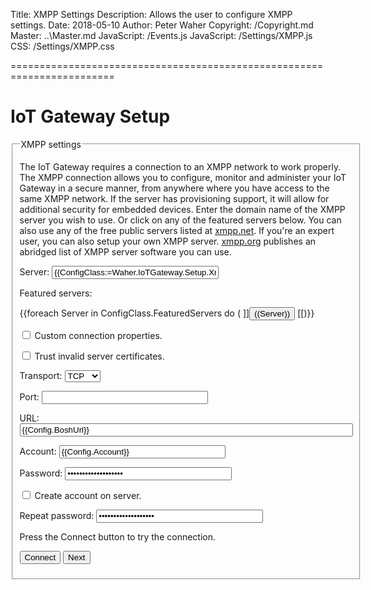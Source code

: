 ﻿Title: XMPP Settings
Description: Allows the user to configure XMPP settings.
Date: 2018-05-10
Author: Peter Waher
Copyright: /Copyright.md
Master: ..\Master.md
JavaScript: /Events.js
JavaScript: /Settings/XMPP.js
CSS: /Settings/XMPP.css


========================================================================

IoT Gateway Setup
=============================

<form>
<fieldset>
<legend>XMPP settings</legend>

The IoT Gateway requires a connection to an XMPP network to work properly. The XMPP connection allows you to configure, monitor and administer your
IoT Gateway in a secure manner, from anywhere where you have access to the same XMPP network. If the server has provisioning support, it will allow 
for additional security for embedded devices. Enter the domain name of the XMPP server you wish to use. Or click on any of the featured servers below.
You can also use any of the free public servers listed at [xmpp.net](https://xmpp.net/directory.php). If you're an expert user, you can also setup your
own XMPP server. [xmpp.org](https://xmpp.org/software/servers.html) publishes an abridged list of XMPP server software you can use.

<p>
<label for="XmppServer">Server:</label>  
<input id="XmppServer" name="XmppServer" type="text" style="width:20em" title="Name of server that hosts the XMPP server."
	value="{{ConfigClass:=Waher.IoTGateway.Setup.XmppConfiguration;Config:=ConfigClass.Instance;Config.Host}}" {{Config.Step=0 ? "autofocus" : ""}}/>
</p>

Featured servers:

<div class="featuredServers">
{{foreach Server in ConfigClass.FeaturedServers do
(
	]]<button type='button' class='featured' onclick='SelectServer("((Server))")'>((Server))</button>
[[)}}
</div>

<p>
<input type="checkbox" name="Custom" id="Custom" title="If custom binding properties are required." {{Config.CustomBinding ? "checked" : ""}} onclick="ToggleCustomProperties()"/>
<label for="Custom">Custom connection properties.</label>
</p>

<div id="CustomProperties" style="display:{{Config.CustomBinding ? "block" : "none"}}">

<p>
<input type="checkbox" name="TrustServer" id="TrustServer" title="If invalid server sertificates is acceptable." {{Config.TrustServer ? "checked" : ""}} />
<label for="TrustServer">Trust invalid server certificates.</label>
</p>

<p>
<label for="Transport">Transport:</label>  
<select id="Transport" name="Transport" style="width:auto" onchange="ToggleTransport()">
<option value="C2S"{{(TransportMethod:=Config.TransportMethod.ToString())="C2S" ? " selected" : ""}}>TCP</option>
<option value="BOSH"{{TransportMethod="BOSH" ? " selected" : ""}}>HTTP</option>
</select>
</p>

<div id="C2S" style="display:{{TransportMethod="C2S" ? "block" : "none"}}">
<p>
<label for="Port">Port:</label>  
<input id="Port" name="Port" type="number" min="1" max="65535" style="width:20em" value="{{Config.Port}}" />
</p>
</div>

<div id="BOSH" style="display:{{TransportMethod="BOSH" ? "block" : "none"}}">
<p>
<label for="BoshUrl">URL:</label>  
<input id="BoshUrl" name="BoshUrl" type="url" style="width:40em" value="{{Config.BoshUrl}}" />
</p>
</div>

</div>

<div id="Credentials" style="display:{{Config.Step>0 ? "block" : "none"}}">

<p id="Success0" class="message" style="display:none">
Good. Successfully connected to server. Now, please provide user credentials.
</p>

<p>
<label for="Account">Account:</label>  
<input id="Account" name="Account" type="text" style="width:20em" value="{{Config.Account}}" {{Config.Step=1 ? "autofocus" : ""}}/>
</p>

<p>
<label for="Password">Password:</label>  
<input id="Password" name="Password" type="password" style="width:20em" value="{{Config.Password}}" />
</p>

<p id="Fail1" class="message" style="display:none">
Account does not exist or password is incorrect. If the account does not exist, you can try to create it by checking the box below.
</p>

<p>
<input type="checkbox" name="CreateAccount" id="CreateAccount" title="If an account should be created on the server." {{Config.CreateAccount ? "checked" : ""}} onclick="ToggleCreateAccount()"/>
<label for="CreateAccount">Create account on server.</label>
</p>

<div id="Create" style="display:{{Config.CreateAccount ? "block" : "none"}}">

<p>
<label for="Password2">Repeat password:</label>  
<input id="Password2" name="Password2" type="password" style="width:20em" value="{{Config.Password}}" />
</p>

</div>
</div>

Press the Connect button to try the connection.

<button type='button' onclick='ConnectToHost()'>Connect</button>
<button id='NextButton' type='button' onclick='Next()' style='display:{{Config.Step>1 ? "inline" : "none"}}'>Next</button>

</fieldset>

<fieldset id="ConnectionStatus" style="display:none">
<legend>Connection Status</legend>
<div id='Status'></div>
</fieldset>

</form>

